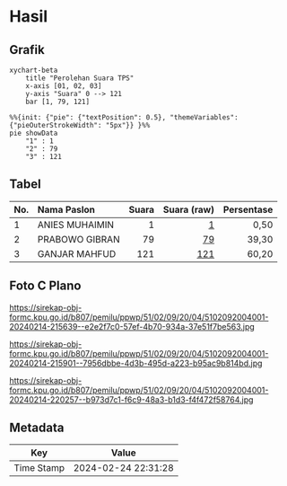 # Hasil

## Grafik

```mermaid
xychart-beta
    title "Perolehan Suara TPS"
    x-axis [01, 02, 03]
    y-axis "Suara" 0 --> 121
    bar [1, 79, 121]
```

```mermaid
%%{init: {"pie": {"textPosition": 0.5}, "themeVariables": {"pieOuterStrokeWidth": "5px"}} }%%
pie showData
    "1" : 1
    "2" : 79
    "3" : 121
```

## Tabel

| No. | Nama Paslon    | Suara | Suara (raw) | Persentase |
|:--- |:-------------- | -----:| -----------:| ----------:|
| 1   | ANIES MUHAIMIN | 1     | [1][p-1]    | 0,50       |
| 2   | PRABOWO GIBRAN | 79    | [79][p-2]   | 39,30      |
| 3   | GANJAR MAHFUD  | 121   | [121][p-3]  | 60,20      |


[p-1]: https://github.com/gigit-pemilu/pemilu-2024-51-bali/blob/main/pilpres/hitung-suara/sub/51-bali/sub/02-tabanan/sub/09-baturiti/sub/2004-angseri/sub/001-tps/sub/paslon-1.txt
[p-2]: https://github.com/gigit-pemilu/pemilu-2024-51-bali/blob/main/pilpres/hitung-suara/sub/51-bali/sub/02-tabanan/sub/09-baturiti/sub/2004-angseri/sub/001-tps/sub/paslon-2.txt
[p-3]: https://github.com/gigit-pemilu/pemilu-2024-51-bali/blob/main/pilpres/hitung-suara/sub/51-bali/sub/02-tabanan/sub/09-baturiti/sub/2004-angseri/sub/001-tps/sub/paslon-3.txt

## Foto C Plano

https://sirekap-obj-formc.kpu.go.id/b807/pemilu/ppwp/51/02/09/20/04/5102092004001-20240214-215639--e2e2f7c0-57ef-4b70-934a-37e51f7be563.jpg

https://sirekap-obj-formc.kpu.go.id/b807/pemilu/ppwp/51/02/09/20/04/5102092004001-20240214-215901--7956dbbe-4d3b-495d-a223-b95ac9b814bd.jpg

https://sirekap-obj-formc.kpu.go.id/b807/pemilu/ppwp/51/02/09/20/04/5102092004001-20240214-220257--b973d7c1-f6c9-48a3-b1d3-f4f472f58764.jpg


## Metadata

| Key        | Value               |
| ---------- | ------------------- |
| Time Stamp | 2024-02-24 22:31:28 |



